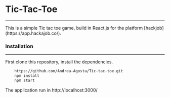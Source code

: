 # Tic-Tac-Toe
<hr>
This is a simple Tic tac toe game, build in React.js for the platform [hackjob](https://app.hackajob.co/).

### Installation
<hr>
First clone this repository, install the dependencies.

```bash
    https://github.com/Andrea-Agosta/Tic-tac-toe.git
    npm install
    npm start
```
The application run in http://localhost:3000/


